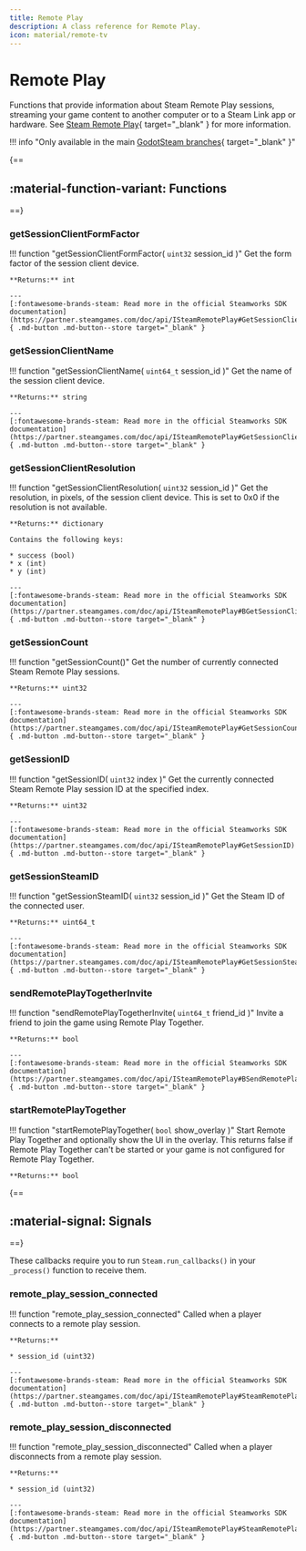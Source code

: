 ```yaml
---
title: Remote Play
description: A class reference for Remote Play.
icon: material/remote-tv
---
```


# Remote Play

Functions that provide information about Steam Remote Play sessions, streaming your game content to another computer or to a Steam Link app or hardware. See [Steam Remote Play](https://partner.steamgames.com/doc/features/remoteplay){ target="\_blank" } for more information.

!!! info "Only available in the main [GodotSteam branches](https://github.com/GodotSteam/GodotSteam){ target="\_blank" }"

{==
## :material-function-variant: Functions
==}

### getSessionClientFormFactor

!!! function "getSessionClientFormFactor( ```uint32``` session_id )"
	Get the form factor of the session client device.

	**Returns:** int

    ---
    [:fontawesome-brands-steam: Read more in the official Steamworks SDK documentation](https://partner.steamgames.com/doc/api/ISteamRemotePlay#GetSessionClientFormFactor){ .md-button .md-button--store target="_blank" }

### getSessionClientName

!!! function "getSessionClientName( ```uint64_t``` session_id )"
	Get the name of the session client device.
    
    **Returns:** string

    ---
    [:fontawesome-brands-steam: Read more in the official Steamworks SDK documentation](https://partner.steamgames.com/doc/api/ISteamRemotePlay#GetSessionClientName){ .md-button .md-button--store target="_blank" }

### getSessionClientResolution

!!! function "getSessionClientResolution( ```uint32``` session_id )"
	Get the resolution, in pixels, of the session client device. This is set to 0x0 if the resolution is not available.

	**Returns:** dictionary

	Contains the following keys:
	
	* success (bool)
	* x (int)
	* y (int)

    ---
    [:fontawesome-brands-steam: Read more in the official Steamworks SDK documentation](https://partner.steamgames.com/doc/api/ISteamRemotePlay#BGetSessionClientResolution){ .md-button .md-button--store target="_blank" }

### getSessionCount

!!! function "getSessionCount()"
	Get the number of currently connected Steam Remote Play sessions.

	**Returns:** uint32

    ---
    [:fontawesome-brands-steam: Read more in the official Steamworks SDK documentation](https://partner.steamgames.com/doc/api/ISteamRemotePlay#GetSessionCount){ .md-button .md-button--store target="_blank" }

### getSessionID

!!! function "getSessionID( ```uint32``` index )"
	Get the currently connected Steam Remote Play session ID at the specified index.

	**Returns:** uint32

    ---
    [:fontawesome-brands-steam: Read more in the official Steamworks SDK documentation](https://partner.steamgames.com/doc/api/ISteamRemotePlay#GetSessionID){ .md-button .md-button--store target="_blank" }

### getSessionSteamID

!!! function "getSessionSteamID( ```uint32``` session_id )"
	Get the Steam ID of the connected user.

	**Returns:** uint64_t

    ---
    [:fontawesome-brands-steam: Read more in the official Steamworks SDK documentation](https://partner.steamgames.com/doc/api/ISteamRemotePlay#GetSessionSteamID){ .md-button .md-button--store target="_blank" }

### sendRemotePlayTogetherInvite

!!! function "sendRemotePlayTogetherInvite( ```uint64_t``` friend_id )"
	Invite a friend to join the game using Remote Play Together.
	
	**Returns:** bool

    ---
    [:fontawesome-brands-steam: Read more in the official Steamworks SDK documentation](https://partner.steamgames.com/doc/api/ISteamRemotePlay#BSendRemotePlayTogetherInvite){ .md-button .md-button--store target="_blank" }

### startRemotePlayTogether

!!! function "startRemotePlayTogether( ```bool``` show_overlay )"
	Start Remote Play Together and optionally show the UI in the overlay. This returns false if Remote Play Together can't be started or your game is not configured for Remote Play Together.

	**Returns:** bool

{==
## :material-signal: Signals
==}

These callbacks require you to run ```Steam.run_callbacks()``` in your ```_process()``` function to receive them.

### remote_play_session_connected

!!! function "remote_play_session_connected"
	Called when a player connects to a remote play session.

	**Returns:**

	* session_id (uint32)

	---
	[:fontawesome-brands-steam: Read more in the official Steamworks SDK documentation](https://partner.steamgames.com/doc/api/ISteamRemotePlay#SteamRemotePlaySessionConnected_t){ .md-button .md-button--store target="_blank" }

### remote_play_session_disconnected

!!! function "remote_play_session_disconnected"
	Called when a player disconnects from a remote play session.

	**Returns:**

	* session_id (uint32)

	---
	[:fontawesome-brands-steam: Read more in the official Steamworks SDK documentation](https://partner.steamgames.com/doc/api/ISteamRemotePlay#SteamRemotePlaySessionDisconnected_t){ .md-button .md-button--store target="_blank" }
